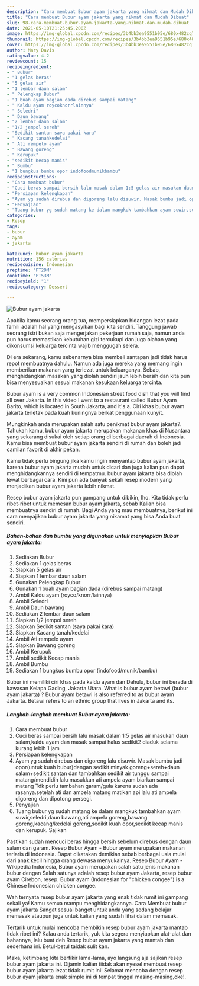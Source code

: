 ```yaml
---
description: "Cara membuat Bubur ayam jakarta yang nikmat dan Mudah Dibuat"
title: "Cara membuat Bubur ayam jakarta yang nikmat dan Mudah Dibuat"
slug: 98-cara-membuat-bubur-ayam-jakarta-yang-nikmat-dan-mudah-dibuat
date: 2021-05-10T21:25:45.200Z
image: https://img-global.cpcdn.com/recipes/3b4bb3ea9551b95e/680x482cq70/bubur-ayam-jakarta-foto-resep-utama.jpg
thumbnail: https://img-global.cpcdn.com/recipes/3b4bb3ea9551b95e/680x482cq70/bubur-ayam-jakarta-foto-resep-utama.jpg
cover: https://img-global.cpcdn.com/recipes/3b4bb3ea9551b95e/680x482cq70/bubur-ayam-jakarta-foto-resep-utama.jpg
author: Mary Davis
ratingvalue: 4.2
reviewcount: 15
recipeingredient:
- " Bubur"
- "1 gelas beras"
- "5 gelas air"
- "1 lembar daun salam"
- " Pelengkap Bubur"
- "1 buah ayam bagian dada direbus sampai matang"
- " Kaldu ayam roycoknorrlainnya"
- " Seledri"
- " Daun bawang"
- "2 lembar daun salam"
- "1/2 jempol sereh"
- "Sedikit santan saya pakai kara"
- " Kacang tanahkedelai"
- " Ati rempelo ayam"
- " Bawang goreng"
- " Kerupuk"
- "sedikit Kecap manis"
- " Bumbu"
- "1 bungkus bumbu opor indofoodmunikbambu"
recipeinstructions:
- "Cara membuat bubur"
- "Cuci beras sampai bersih lalu masak dalam 1:5 gelas air masukan daun salam,kaldu ayam dan masak sampai halus sedikit2 diaduk selama kurang lebih 1 jam"
- "Persiapan kelengkapan"
- "Ayam yg sudah direbus dan digoreng lalu disuwir. Masak bumbu jadi opor(untuk kuah bubur)dengan sedikit minyak goreng+sereh+daun salam+sedikit santan dan tambahkan sedikit air tunggu sampai matang/mendidih lalu masukkan ati ampela ayam biarkan sampai matang Tdk perlu tambahan garam/gula karena sudah ada rasanya.setelah ati dan ampela matang matikan api lalu ati ampela digoreng dan dipotong persegi."
- "Penyajian"
- "Tuang bubur yg sudah matang ke dalam mangkuk tambahkan ayam suwir,seledri,daun bawang,ati ampela goreng,bawang goreng,kacang/kedelai goreng,sedikit kuah opor,sedikit kecap manis dan kerupuk. Sajikan"
categories:
- Resep
tags:
- bubur
- ayam
- jakarta

katakunci: bubur ayam jakarta 
nutrition: 156 calories
recipecuisine: Indonesian
preptime: "PT29M"
cooktime: "PT53M"
recipeyield: "1"
recipecategory: Dessert

---
```



![Bubur ayam jakarta](https://img-global.cpcdn.com/recipes/3b4bb3ea9551b95e/680x482cq70/bubur-ayam-jakarta-foto-resep-utama.jpg)

Apabila kamu seorang orang tua, mempersiapkan hidangan lezat pada famili adalah hal yang mengasyikan bagi kita sendiri. Tanggung jawab seorang istri bukan saja mengerjakan pekerjaan rumah saja, namun anda pun harus memastikan kebutuhan gizi tercukupi dan juga olahan yang dikonsumsi keluarga tercinta wajib menggugah selera.

Di era  sekarang, kamu sebenarnya bisa membeli santapan jadi tidak harus repot membuatnya dahulu. Namun ada juga mereka yang memang ingin memberikan makanan yang terlezat untuk keluarganya. Sebab, menghidangkan masakan yang diolah sendiri jauh lebih bersih dan kita pun bisa menyesuaikan sesuai makanan kesukaan keluarga tercinta. 

Bubur ayam is a very common Indonesian street food dish that you will find all over Jakarta. In this video I went to a restaurant called Bubur Ayam Barito, which is located in South Jakarta, and it&#39;s a. Ciri khas bubur ayam jakarta terletak pada kuah kuningnya berkat penggunaan kunyit.

Mungkinkah anda merupakan salah satu penikmat bubur ayam jakarta?. Tahukah kamu, bubur ayam jakarta merupakan makanan khas di Nusantara yang sekarang disukai oleh setiap orang di berbagai daerah di Indonesia. Kamu bisa membuat bubur ayam jakarta sendiri di rumah dan boleh jadi camilan favorit di akhir pekan.

Kamu tidak perlu bingung jika kamu ingin menyantap bubur ayam jakarta, karena bubur ayam jakarta mudah untuk dicari dan juga kalian pun dapat menghidangkannya sendiri di tempatmu. bubur ayam jakarta bisa diolah lewat berbagai cara. Kini pun ada banyak sekali resep modern yang menjadikan bubur ayam jakarta lebih nikmat.

Resep bubur ayam jakarta pun gampang untuk dibikin, lho. Kita tidak perlu ribet-ribet untuk memesan bubur ayam jakarta, sebab Kalian bisa membuatnya sendiri di rumah. Bagi Anda yang mau membuatnya, berikut ini cara menyajikan bubur ayam jakarta yang nikamat yang bisa Anda buat sendiri.

<!--inarticleads1-->

##### Bahan-bahan dan bumbu yang digunakan untuk menyiapkan Bubur ayam jakarta:

1. Sediakan  Bubur
1. Sediakan 1 gelas beras
1. Siapkan 5 gelas air
1. Siapkan 1 lembar daun salam
1. Gunakan  Pelengkap Bubur
1. Gunakan 1 buah ayam bagian dada (direbus sampai matang)
1. Ambil  Kaldu ayam (royco/knorr/lainnya)
1. Ambil  Seledri
1. Ambil  Daun bawang
1. Sediakan 2 lembar daun salam
1. Siapkan 1/2 jempol sereh
1. Siapkan Sedikit santan (saya pakai kara)
1. Siapkan  Kacang tanah/kedelai
1. Ambil  Ati rempelo ayam
1. Siapkan  Bawang goreng
1. Ambil  Kerupuk
1. Ambil sedikit Kecap manis
1. Ambil  Bumbu
1. Sediakan 1 bungkus bumbu opor (indofood/munik/bambu)


Bubur ini memiliki ciri khas pada kaldu ayam dan Dahulu, bubur ini berada di kawasan Kelapa Gading, Jakarta Utara. What is bubur ayam betawi (bubur ayam jakarta) ? Bubur ayam betawi is also referred to as bubur ayam Jakarta. Betawi refers to an ethnic group that lives in Jakarta and its. 

<!--inarticleads2-->

##### Langkah-langkah membuat Bubur ayam jakarta:

1. Cara membuat bubur
1. Cuci beras sampai bersih lalu masak dalam 1:5 gelas air masukan daun salam,kaldu ayam dan masak sampai halus sedikit2 diaduk selama kurang lebih 1 jam
1. Persiapan kelengkapan
1. Ayam yg sudah direbus dan digoreng lalu disuwir. Masak bumbu jadi opor(untuk kuah bubur)dengan sedikit minyak goreng+sereh+daun salam+sedikit santan dan tambahkan sedikit air tunggu sampai matang/mendidih lalu masukkan ati ampela ayam biarkan sampai matang Tdk perlu tambahan garam/gula karena sudah ada rasanya.setelah ati dan ampela matang matikan api lalu ati ampela digoreng dan dipotong persegi.
1. Penyajian
1. Tuang bubur yg sudah matang ke dalam mangkuk tambahkan ayam suwir,seledri,daun bawang,ati ampela goreng,bawang goreng,kacang/kedelai goreng,sedikit kuah opor,sedikit kecap manis dan kerupuk. Sajikan


Pastikan sudah mencuci beras hingga bersih sebelum direbus dengan daun salam dan garam. Resep Bubur Ayam - Bubur ayam merupakan makanan terlaris di Indonesia. Dapat dikatakan demikian sebab berbagai usia mulai dari anak kecil hingga orang dewasa menyukainya. Resep Bubur Ayam - Wikipedia Indonesia, Bubur ayam merupakan salah satu jenis makanan bubur dengan Salah satunya adalah resep bubur ayam Jakarta, resep bubur ayam Cirebon, resep. Bubur ayam (Indonesian for &#34;chicken congee&#34;) is a Chinese Indonesian chicken congee. 

Wah ternyata resep bubur ayam jakarta yang enak tidak rumit ini gampang sekali ya! Kamu semua mampu menghidangkannya. Cara Membuat bubur ayam jakarta Sangat sesuai banget untuk anda yang sedang belajar memasak ataupun juga untuk kalian yang sudah lihai dalam memasak.

Tertarik untuk mulai mencoba membikin resep bubur ayam jakarta mantab tidak ribet ini? Kalau anda tertarik, yuk kita segera menyiapkan alat-alat dan bahannya, lalu buat deh Resep bubur ayam jakarta yang mantab dan sederhana ini. Betul-betul taidak sulit kan. 

Maka, ketimbang kita berfikir lama-lama, ayo langsung aja sajikan resep bubur ayam jakarta ini. Dijamin kalian tiidak akan nyesel membuat resep bubur ayam jakarta lezat tidak rumit ini! Selamat mencoba dengan resep bubur ayam jakarta enak simple ini di tempat tinggal masing-masing,oke!.

